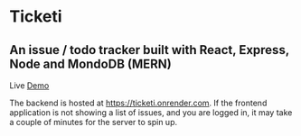 # Ticketi 
## An issue / todo tracker built with React, Express, Node and MondoDB (MERN) 

Live [Demo](https://ticketi-app.onrender.com/)

The backend is hosted at https://ticketi.onrender.com. If the frontend application is not showing a list of issues, and you are logged in, it may take a couple of minutes for the server to spin up.
